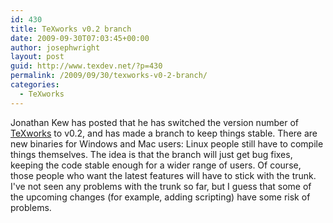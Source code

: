 ```yaml
---
id: 430
title: TeXworks v0.2 branch
date: 2009-09-30T07:03:45+00:00
author: josephwright
layout: post
guid: http://www.texdev.net/?p=430
permalink: /2009/09/30/texworks-v0-2-branch/
categories:
  - TeXworks
---
```

Jonathan Kew has posted that he has switched the version number of <a title="Lowering the entry barrier to the TeX world" href="http://www.texworks.org">TeXworks</a> to v0.2, and has made a branch to keep things stable. There are new binaries for Windows and Mac users: Linux people still have to compile things themselves. The idea is that the branch will just get bug fixes, keeping the code stable enough for a wider range of users. Of course, those people who want the latest features will have to stick with the trunk. I've not seen any problems with the trunk so far, but I guess that some of the upcoming changes (for example, adding scripting) have some risk of problems.